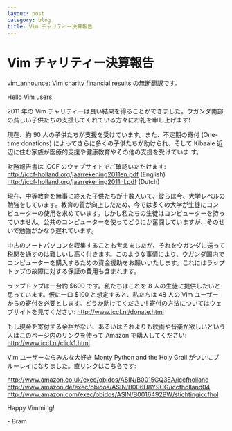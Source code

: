 ```yaml
---
layout: post
category: blog
title: Vim チャリティー決算報告
---
```


# Vim チャリティー決算報告

[vim\_announce: Vim charity financial results](http://groups.google.com/group/vim_announce/browse_thread/thread/e5da82d3cb48005b) の無断翻訳です。

Hello Vim users,

2011 年の Vim チャリティーは良い結果を得ることができました。ウガンダ南部
の貧しい子供たちの支援してくれている方々にお礼を申し上げます!

現在、約 90 人の子供たちが支援を受けています。また、不定期の寄付
(One-time donations) によってさらに多くの子供たちが助けられ、そして
Kibaale 近辺に住む家族が医療的支援や健康教育やその他の支援を受けていま
す。

財務報告書は ICCF のウェブサイトでご確認いただけます:<br />
<http://iccf-holland.org/jaarrekening2011en.pdf> (English)<br />
<http://iccf-holland.org/jaarrekening2011nl.pdf> (Dutch)<br />

現在、中等教育を無事に終えた子供たちが十数人いて、彼らは今、大学レベルの
勉強をしています。教育の質が向上したため、今では多くの大学が生徒にコン
ピューターの使用を求めています。しかし私たちの生徒はコンピューターを持っ
ていません。公共のコンピューターを使ってどうにか奮闘していますが、そのせ
いで勉強がかなり遅れています。

中古のノートパソコンを収集することも考えましたが、それをウガンダに送って
税関を通すのは難しいし高く付きます。このような事情により、ウガンダ国内で
コンピューターを購入するための資金援助をお願いいたします。これにはラップ
トップの故障に対する保証の費用も含まれます。

ラップトップは一台約 $600 です。私たちはこれを 8 人の生徒に提供したいと
思っています。仮に一口 $100 と想定すると、私たちは 48 人の Vim ユーザー
からの寄付を必要とします。どうか助けてください!
寄付の方法についてはウェブサイトを見てください: <http://www.iccf.nl/donate.html>

もし現金を寄付する余裕がない、あるいはそれよりも映画や音楽が欲しいという
人はこのページ内のリンクを使って Amazon で購入してください:
<http://www.iccf.nl/click1.html>

Vim ユーザーならみんな大好き Monty Python and the Holy Grail がついにブ
ルーレイになりました。直リンクはこちらです:

   <http://www.amazon.co.uk/exec/obidos/ASIN/B0015GQ3EA/iccfholland><br />
   <http://www.amazon.de/exec/obidos/ASIN/B006U8Y9CG/iccfholland04><br />
   <http://www.amazon.com/exec/obidos/ASIN/B0016492BW/stichtingiccfhol><br />

Happy Vimming!

\- Bram

